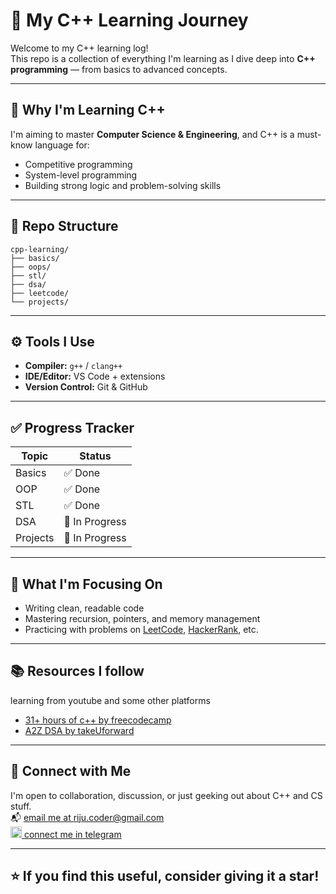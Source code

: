 # 🚀 My C++ Learning Journey

Welcome to my C++ learning log!  
This repo is a collection of everything I'm learning as I dive deep into **C++ programming** — from basics to advanced concepts.

---

## 📌 Why I'm Learning C++
I'm aiming to master **Computer Science & Engineering**, and C++ is a must-know language for:
- Competitive programming
- System-level programming
- Building strong logic and problem-solving skills

---

## 📂 Repo Structure
    cpp-learning/
    ├── basics/
    ├── oops/
    ├── stl/
    ├── dsa/
    ├── leetcode/
    └── projects/
---

## ⚙️ Tools I Use
- **Compiler:** `g++` / `clang++`
- **IDE/Editor:** VS Code + extensions
- **Version Control:** Git & GitHub

---

## ✅ Progress Tracker

| Topic | Status |
|-------|--------|
| Basics | ✅ Done |
| OOP | ✅ Done |
| STL | ✅ Done |
| DSA | 🔄 In Progress |
| Projects | 🔄 In Progress |

---

## 🧠 What I'm Focusing On
- Writing clean, readable code
- Mastering recursion, pointers, and memory management
- Practicing with problems on [LeetCode](https://leetcode.com/u/pritam_basak/), [HackerRank](https://www.hackerrank.com/profile/riju_coder), etc.

---

## 📚 Resources I follow
learning from youtube and some other platforms
- [31+ hours of c++ by freecodecamp](https://youtu.be/8jLOx1hD3_o?si=sRkSu5V275UO5sDN)
- [A2Z DSA by takeUforward](https://takeuforward.org/strivers-a2z-dsa-course/strivers-a2z-dsa-course-sheet-2/)
---

## 💬 Connect with Me
I'm open to collaboration, discussion, or just geeking out about C++ and CS stuff.  
📬 [email me at riju.coder@gmail.com](riju.coder@gmail.com)<br>
<img src="https://telegram.org/img/t_logo.png" alt="Telegram" width="18"/>[ connect me in telegram](https://t.me/pritam-bsk)


---

## ⭐️ If you find this useful, consider giving it a star!

